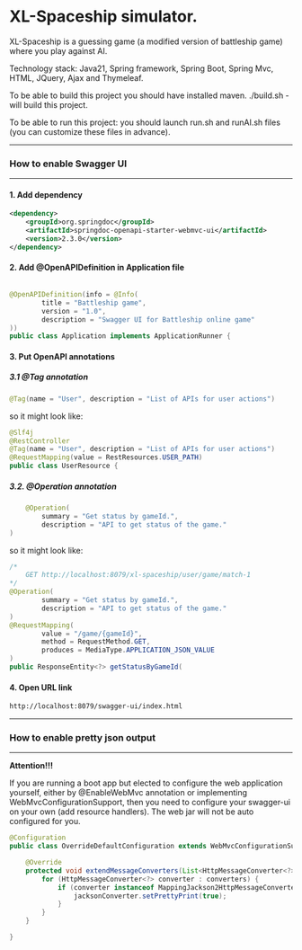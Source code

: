 XL-Spaceship simulator.
==================================
XL-Spaceship is a guessing game (a modified version of battleship game) where you play against AI.

Technology stack: Java21, Spring framework, Spring Boot, Spring Mvc, HTML, JQuery, Ajax and Thymeleaf.

To be able to build this project you should have installed maven.
./build.sh - will build this project.

To be able to run this project: you should launch run.sh and runAI.sh files (you can customize these files in advance).

*******************************************
### How to enable Swagger UI
*******************************************

#### 1. Add dependency
```xml
<dependency>
    <groupId>org.springdoc</groupId>
    <artifactId>springdoc-openapi-starter-webmvc-ui</artifactId>
    <version>2.3.0</version>
</dependency>
```

#### 2. Add @OpenAPIDefinition in Application file
```java

@OpenAPIDefinition(info = @Info(
        title = "Battleship game",
        version = "1.0",
        description = "Swagger UI for Battleship online game"
))
public class Application implements ApplicationRunner {
```

#### 3. Put OpenAPI annotations
##### 3.1 @Tag annotation

```java
@Tag(name = "User", description = "List of APIs for user actions")
```

so it might look like:

```java
@Slf4j
@RestController
@Tag(name = "User", description = "List of APIs for user actions")
@RequestMapping(value = RestResources.USER_PATH)
public class UserResource {
```

##### 3.2. @Operation annotation

```java
    @Operation(
        summary = "Get status by gameId.",
        description = "API to get status of the game."
)
```

so it might look like:

```java
/*
    GET http://localhost:8079/xl-spaceship/user/game/match-1
*/
@Operation(
        summary = "Get status by gameId.",
        description = "API to get status of the game."
)
@RequestMapping(
        value = "/game/{gameId}",
        method = RequestMethod.GET,
        produces = MediaType.APPLICATION_JSON_VALUE
)
public ResponseEntity<?> getStatusByGameId(
```

#### 4. Open URL link
```bash
http://localhost:8079/swagger-ui/index.html
```

*******************************************
### How to enable pretty json output
*******************************************
<b>Attention!!!</b>

If you are running a boot app but elected to configure the web application yourself, either by @EnableWebMvc annotation 
or implementing WebMvcConfigurationSupport, then you need to configure your swagger-ui on your own (add resource handlers). 
The web jar will not be auto configured for you.

```java
@Configuration
public class OverrideDefaultConfiguration extends WebMvcConfigurationSupport {

    @Override
    protected void extendMessageConverters(List<HttpMessageConverter<?>> converters) {
        for (HttpMessageConverter<?> converter : converters) {
            if (converter instanceof MappingJackson2HttpMessageConverter jacksonConverter) {
                jacksonConverter.setPrettyPrint(true);
            }
        }
    }

}
```
